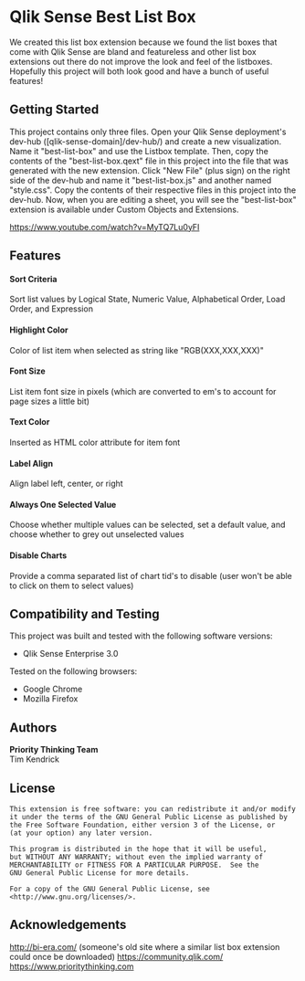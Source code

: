 # Qlik Sense Best List Box

We created this list box extension because we found the list boxes that come with Qlik Sense are bland and featureless and other list box extensions out there do not improve the look and feel of the listboxes. Hopefully this project will both look good and have a bunch of useful features!

## Getting Started

This project contains only three files. Open your Qlik Sense deployment's dev-hub ([qlik-sense-domain]/dev-hub/) and create a new visualization. Name it "best-list-box" and use the Listbox template. Then, copy the contents of the "best-list-box.qext" file in this project into the file that was generated with the new extension. Click "New File" (plus sign) on the right side of the dev-hub and name it "best-list-box.js" and another named "style.css". Copy the contents of their respective files in this project into the dev-hub. Now, when you are editing a sheet, you will see the "best-list-box" extension is available under Custom Objects and Extensions.

https://www.youtube.com/watch?v=MyTQ7Lu0yFI

## Features

#### Sort Criteria
Sort list values by Logical State, Numeric Value, Alphabetical Order, Load Order, and Expression

#### Highlight Color
Color of list item when selected as string like "RGB(XXX,XXX,XXX)"

#### Font Size
List item font size in pixels (which are converted to em's to account for page sizes a little bit)

#### Text Color
Inserted as HTML color attribute for item font

#### Label Align
Align label left, center, or right

#### Always One Selected Value
Choose whether multiple values can be selected, set a default value, and choose whether to grey out unselected values

#### Disable Charts
Provide a comma separated list of chart tid's to disable (user won't be able to click on them to select values)

## Compatibility and Testing

This project was built and tested with the following software versions:  
* Qlik Sense Enterprise 3.0
  
Tested on the following browsers:  
* Google Chrome  
* Mozilla Firefox

## Authors

<strong>Priority Thinking Team</strong>  
Tim Kendrick  

## License

	This extension is free software: you can redistribute it and/or modify
	it under the terms of the GNU General Public License as published by
	the Free Software Foundation, either version 3 of the License, or
	(at your option) any later version.

	This program is distributed in the hope that it will be useful,
	but WITHOUT ANY WARRANTY; without even the implied warranty of
	MERCHANTABILITY or FITNESS FOR A PARTICULAR PURPOSE.  See the
	GNU General Public License for more details.

	For a copy of the GNU General Public License, see 
	<http://www.gnu.org/licenses/>.

## Acknowledgements

http://bi-era.com/ (someone's old site where a similar list box extension could once be downloaded)
https://community.qlik.com/  
https://www.prioritythinking.com
